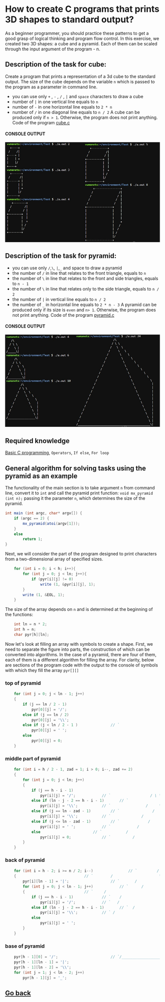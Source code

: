 # How to create C programs that prints 3D shapes to standard output?
As a beginner programmer, you should practice these patterns to get a good grasp of logical thinking and program flow control.
In this exercise, we created two 3D shapes: a cube and a pyramid.
Each of them can be scaled through the input argument of the program - n.

## Description of the task for cube:
Create a program that prints a representation of a 3d cube to the standard output. The size of the cube depends on the variable `n`  which is passed to the program as a parameter in command line.
- you can use only `+` , `-` , `/` , `|`  and `space` characters to draw a cube
- number of `|`  in one vertical line equals to `n`
- number of `-`  in one horizontal line equals to `2 * n` 
- number of `/`  in one diagonal line equals to `n / 2` 
A cube can be produced only if `n > 1`. Otherwise, the program does not print anything.
Code of the program [cube.c](cube.c)

#### CONSOLE OUTPUT

![Alt-CONSOLE OUTPUT](img/console_output_cube.jpg)

## Description of the task for pyramid:
- you can use only `/`,`\`, `|`,`_` and space to draw a pyramid 
- the number of `/` in line that relates to the front triangle, equals to `n` 
- the number of `\` in line that relates to the front and side triangles, equals to `n - 1` 
- the number of `\` in line that relates only to the side triangle, equals to `n / 2` 
- the number of `|` in vertical line equals to `n / 2` 
- the number of `_` in horizontal line equals to `2 * n - 3` 
A pyramid can be produced only if its size is `even` and `n> 1`. Otherwise, the program does not print anything.
Code of the program [pyramid.c](pyramid.c)

#### CONSOLE OUTPUT

![Alt-CONSOLE OUTPUT](img/console_output_pyramid.jpg)

## Required knowledge
[Basic C programming](https://younglinux.info/c/), `Operators`, `If else`, `For loop`
 
## General algorithm for solving tasks using the pyramid as an example

The functionality of the main section is to take argument `n` from command line, convert it to `int` and call the pyramid print function: `void mx_pyramid (int n);`  passing it the parameter `n`, which determines the size of the pyramid.
```c#
int main (int argc, char* argv[]) {
	if (argc == 2) {
		mx_pyramid(atoi(argv[1]));
	}
	else
		return 1;
}
```
Next, we will consider the part of the program designed to print characters from a two-dimensional array of specified sizes. 
```c#
	for (int i = 0; i < h; i++){
		for (int j = 0; j < ln; j++){
     		if (pyr[i][j] != 0)
     			write (1, &pyr[i][j], 1);
		}
		write (1, &EOL, 1);
	}
```
The size of the array depends on `n` and is determined at the beginning of the functions:
```c#
	int ln = n * 2;
	int h = n;
	char pyr[h][ln];
```
Now let's look at filling an array with symbols to create a shape. First, we need to separate the figure into parts, the construction of which can be converted into algorithms. In the case of a pyramid, there are four of them, each of them is a different algorithm for filling the array. For clarity, below are sections of the program code with the output to the console of symbols with which they fill the array `pyr[][]`
###  top of pyramid
```c#
	for (int j = 0; j < ln - 1; j++)
	{
		if (j == ln / 2 - 1)
			pyr[0][j] = '/';
		else if (j == ln / 2)
			pyr[0][j] = '\\';
		else if (j < ln / 2 - 1 )				// `                   /\$
			pyr[0][j] = ' ';
		else
			pyr[0][j] = 0;
	}
```
### middle part of pyramid
```c#
	for (int i = h / 2 - 1, zad = 1; i > 0; i--, zad += 2)
	{
		for (int j = 0; j < ln; j++)
		{
			if (j == h - i - 1)
				pyr[i][j] = '/';			// `                  / \ \$
			else if (ln - j - 2 == h - i - 1)		// `                 /   \  \$
				pyr[i][j] = '\\';			// `                /     \   \$
			else if (j == ln - zad - 1)			// `               /       \    \$
				pyr[i][j] = '\\';			// `              /         \     \$
			else if (j <= ln - zad - 1)			// `             /           \      \$
				pyr[i][j] = ' ';			// `            /             \       \$
			else						// `           /               \        \$
				pyr[i][j] = 0;				// `          /                 \         \$
		}
	}
```
### back of pyramid
```c#
	for (int i = h - 2; i >= n / 2; i--)				// `         /                   \         |$
	{								// `        /                     \        |$
		pyr[i][ln - 1] = '|';					// `       /                       \       |$
		for (int j = 0; j < ln - 1; j++)			// `      /                         \      |$
		{							// `     /                           \     |$
			if (j == h - i - 1)				// `    /                             \    |$
				pyr[i][j] = '/';			// `   /                               \   |$
			else if (ln - j - 2 == h - i - 1)		// `  /                                 \  |$
				pyr[i][j] = '\\';			// ` /                                   \ |$
			else
				pyr[i][j] = ' ';
		}
	}
```
### base of pyramid
```c#
	pyr[h - 1][0] = '/';						// `/_____________________________________\|$
	pyr[h - 1][ln - 1] = '|';
	pyr[h - 1][ln - 2] = '\\';						
	for (int j = 1; j < ln - 2; j++)
		pyr[h - 1][j] = '_';
```

## [Go back](../README.md)

